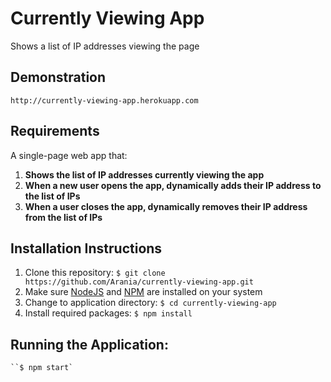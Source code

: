 # Currently Viewing App

Shows a list of IP addresses viewing the page

## Demonstration
	http://currently-viewing-app.herokuapp.com

## Requirements

A single-page web app that:

1. **Shows the list of IP addresses currently viewing the app**
2. **When a new user opens the app, dynamically adds their IP address to the list of IPs**
3. **When a user closes the app, dynamically removes their IP address from the list of IPs**


## Installation Instructions

1. Clone this repository:
	`$ git clone https://github.com/Arania/currently-viewing-app.git`
2. Make sure [NodeJS](http://www.nodejs.org) and [NPM](http://www.npmjs.com) are installed on your system
3. Change to application directory:
	`$ cd currently-viewing-app`
4. Install required packages:
	`$ npm install`

## Running the Application:
	``$ npm start`

